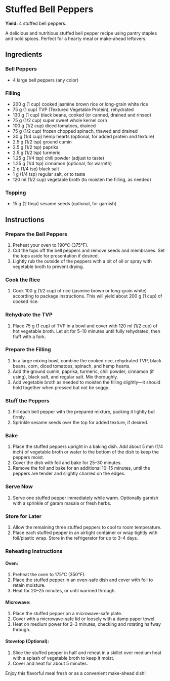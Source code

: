 # Stuffed Bell Peppers

**Yield:** 4 stuffed bell peppers.

A delicious and nutritious stuffed bell pepper recipe using pantry staples and bold spices. Perfect for a hearty meal or make-ahead leftovers.

## Ingredients
### Bell Peppers
- 4 large bell peppers (any color)

### Filling
- 200 g (1 cup) cooked jasmine brown rice or long-grain white rice
- 75 g (1 cup) TVP (Textured Vegetable Protein), rehydrated
- 130 g (1 cup) black beans, cooked (or canned, drained and rinsed)
- 75 g (1/2 cup) super sweet whole kernel corn
- 100 g (1/2 cup) diced tomatoes, drained
- 75 g (1/2 cup) frozen chopped spinach, thawed and drained
- 30 g (1/4 cup) hemp hearts (optional, for added protein and texture)
- 2.5 g (1/2 tsp) ground cumin
- 2.5 g (1/2 tsp) paprika
- 2.5 g (1/2 tsp) turmeric
- 1.25 g (1/4 tsp) chili powder (adjust to taste)
- 1.25 g (1/4 tsp) cinnamon (optional, for warmth)
- 2 g (1/4 tsp) black salt
- 1 g (1/4 tsp) regular salt, or to taste
- 120 ml (1/2 cup) vegetable broth (to moisten the filling, as needed)

### Topping
- 15 g (2 tbsp) sesame seeds (optional, for garnish)

## Instructions
### Prepare the Bell Peppers
1. Preheat your oven to 190°C (375°F).
2. Cut the tops off the bell peppers and remove seeds and membranes. Set the tops aside for presentation if desired.
3. Lightly rub the outside of the peppers with a bit of oil or spray with vegetable broth to prevent drying.

### Cook the Rice
1. Cook 100 g (1/2 cup) of rice (jasmine brown or long-grain white) according to package instructions. This will yield about 200 g (1 cup) of cooked rice.

### Rehydrate the TVP
1. Place 75 g (1 cup) of TVP in a bowl and cover with 120 ml (1/2 cup) of hot vegetable broth. Let sit for 5–10 minutes until fully rehydrated, then fluff with a fork.

### Prepare the Filling
1. In a large mixing bowl, combine the cooked rice, rehydrated TVP, black beans, corn, diced tomatoes, spinach, and hemp hearts.
2. Add the ground cumin, paprika, turmeric, chili powder, cinnamon (if using), black salt, and regular salt. Mix thoroughly.
3. Add vegetable broth as needed to moisten the filling slightly—it should hold together when pressed but not be soggy.

### Stuff the Peppers
1. Fill each bell pepper with the prepared mixture, packing it lightly but firmly.
2. Sprinkle sesame seeds over the top for added texture, if desired.

### Bake
1. Place the stuffed peppers upright in a baking dish. Add about 5 mm (1/4 inch) of vegetable broth or water to the bottom of the dish to keep the peppers moist.
2. Cover the dish with foil and bake for 25–30 minutes.
3. Remove the foil and bake for an additional 10–15 minutes, until the peppers are tender and slightly charred on the edges.

### Serve Now
1. Serve one stuffed pepper immediately while warm. Optionally garnish with a sprinkle of garam masala or fresh herbs.

### Store for Later
1. Allow the remaining three stuffed peppers to cool to room temperature.
2. Place each stuffed pepper in an airtight container or wrap tightly with foil/plastic wrap. Store in the refrigerator for up to 3–4 days.

### Reheating Instructions
#### Oven:
1. Preheat the oven to 175°C (350°F).
2. Place the stuffed pepper in an oven-safe dish and cover with foil to retain moisture.
3. Heat for 20–25 minutes, or until warmed through.

#### Microwave:
1. Place the stuffed pepper on a microwave-safe plate.
2. Cover with a microwave-safe lid or loosely with a damp paper towel.
3. Heat on medium power for 2–3 minutes, checking and rotating halfway through.

#### Stovetop (Optional):
1. Slice the stuffed pepper in half and reheat in a skillet over medium heat with a splash of vegetable broth to keep it moist.
2. Cover and heat for about 5 minutes.

Enjoy this flavorful meal fresh or as a convenient make-ahead dish!